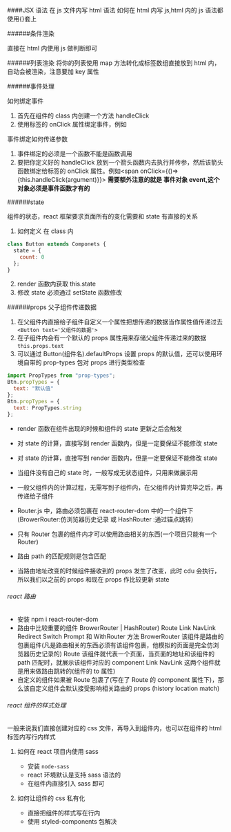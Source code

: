 ####JSX 语法
在 js 文件内写 html 语法
如何在 html 内写 js,html 内的 js 语法都使用{}套上

######条件渲染

直接在 html 内使用 js 做判断即可

######列表渲染
将你的列表使用 map 方法转化成标签数组直接放到 html 内，自动会被渲染，注意要加 key 属性

######事件处理

如何绑定事件

1. 首先在组件的 class 内创建一个方法 handleClick
2. 使用标签的 onClick 属性绑定事件，例如<span onClick={this.handleClick}></span>

事件绑定如何传递参数

1. 事件绑定的必须是一个函数不能是函数调用
2. 要把你定义好的 handleClick 放到一个箭头函数内去执行并传参，然后该箭头函数绑定给标签的 onClick 属性。例如<span onClick={()=>{this.handleClick(argument)}}></span>
   **需要额外注意的就是 事件对象 event,这个对象必须是事件函数才有的**

######state

组件的状态，react 框架要求页面所有的变化需要和 state 有直接的关系

1. 如何定义
   在 class 内

```js
class Button extends Componets {
  state = {
    count: 0
  };
}
```

2. render 函数内获取 this.state
3. 修改 state 必须通过 setState 函数修改

######props
父子组件传递数据

1. 在父组件内直接给子组件自定义一个属性把想传递的数据当作属性值传递过去
   `<Button text='父组件的数据'>`
2. 在子组件内会有一个默认的 props 属性用来存储父组件传递过来的数据`this.props.text`
3. 可以通过 Button(组件名).defaultProps 设置 props 的默认值，还可以使用环境自带的 prop-types 包对 props 进行类型检查

```js
import PropTypes from "prop-types";
Btn.propTypes = {
  text: "默认值"
};
Btn.propTypes = {
  text: PropTypes.string
};
```

- render 函数在组件出现的时候和组件的 state 更新之后会触发

- 对 state 的计算，直接写到 render 函数内，但是一定要保证不能修改 state
- 对 state 的计算，直接写到 render 函数内，但是一定要保证不能修改 state

- 当组件没有自己的 state 时，一般写成无状态组件，只用来做展示用

- 一般父组件内的计算过程，无需写到子组件内，在父组件内计算完毕之后，再传递给子组件

- Router.js 中，路由必须包裹在 react-router-dom 中的一个组件下(BrowerRouter:仿浏览器历史记录 或 HashRouter :通过锚点跳转)

- 只有 Router 包裹的组件内才可以使用路由相关的东西(一个项目只能有一个 Router)

- 路由 path 的匹配规则是包含匹配

- 当路由地址改变的时候组件接收到的 props 发生了改变，此时 cdu 会执行，所以我们以之前的 props 和现在 props 作比较更新 state

###### react 路由

- 安装 npm i react-router-dom
- 路由中比较重要的组件 BrowerRouter | HashRouter) Route Link
  NavLink Redirect Switch Prompt 和 WithRouter 方法
  BrowerRouter 该组件是路由的包裹组件(凡是路由相关的东西必须有该组件包裹，他模拟的页面是完全仿浏览器历史记录的)
  Route 该组件就代表一个页面，当页面的地址和该组件的 path 匹配时，就展示该组件对应的 component
  Link NavLink 这两个组件就是用来做路由跳转的(组件的 to 属性)
- 自定义的组件如果被 Route 包裹了(写在了 Route 的 component 属性下)，那么该自定义组件会默认接受影响相关路由的 props (history location match)

###### react 组件的样式处理

一般来说我们直接创建对应的 css 文件，再导入到组件内，也可以在组件的 html 标签内写行内样式

1. 如何在 react 项目内使用 sass
   - 安装 `node-sass`
   - react 环境默认是支持 sass 语法的
   - 在组件内直接引入 sass 即可
2. 如何让组件的 css 私有化

   - 直接把组件的样式写在行内
   - 使用 styled-components 包解决
